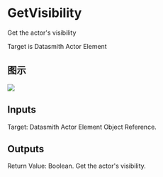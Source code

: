 # GetVisibility

Get the actor's visibility

Target is Datasmith Actor Element

## 图示

![]($-20221218-18381894.png)

## Inputs

Target: Datasmith Actor Element Object Reference.  

## Outputs

Return Value: Boolean. Get the actor's visibility.

